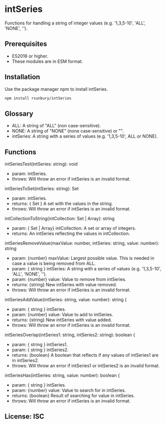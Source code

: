 # intSeries

Functions for handling a string of integer values (e.g. '1,3,5-10', 'ALL', 'NONE', '').

## Prerequisites
* ES2016 or higher.
* These modules are in ESM format.

## Installation

Use the package manager npm to install intSeries.

```bash
npm install rsunbury/intSeries
```

## Glossary
* ALL: A string of "ALL" (non case-sensitive).
* NONE: A string of "NONE" (none case-sensitive) or "".
* intSeries: A string with a series of values (e.g. '1,3,5-10', ALL or NONE).


## Functions

intSeriesTest(intSeries: string): void
* param: intSeries.
* throws: Will throw an error if intSeries is an invalid format.

intSeriesToSet(intSeries: string): Set
* param: intSeries.
* returns: { Set } A set with the values in the string.
* throws: Will throw an error if intSeries is an invalid format.

intCollectionToString(intCollection: Set | Array): string
* param: { Set<number> | Array<number>} intCollection:  A set or array of integers.
* returns: An intSeries reflecting the values in intCollection.

intSeriesRemoveValue(maxValue: number, intSeries: string, value: number): string
* param: {number} maxValue: Largest possible value. This is needed in case a value is being removed from ALL.
* param: { string } intSeries:  A string with a series of values (e.g. '1,3,5-10', 'ALL', 'NONE', '').
* param: {number} value: Value to remove from intSeries.
* returns: {string} New intSeries with value removed.
* throws: Will throw an error if intSeries is an invalid format.

intSeriesAddValue(intSeries: string, value: number): string {
* param: { string } intSeries.
* param: {number} value: Value to add to intSeries.
* returns: {string} New intSeries with value added.
* throws: Will throw an error if intSeries is an invalid format.

intSeriesOverlap(intSeries1: string, intSeries2: string): boolean {
* param: { string } intSeries1.
* param: { string } intSeries2.
* returns: {boolean} A boolean that reflects if any values of intSeries1 are in intSeries2.
* throws: Will throw an error if intSeries1 or intSeries2 is an invalid format.

intSeriesHas(intSeries: string, value: number): boolean {
* param: { string } intSeries.
* param: {number} value: Value to search for in intSeries.
* returns: {boolean} Result of searching for value in intSeries.
* throws: Will throw an error if intSeries is an invalid format.

## License: ISC
